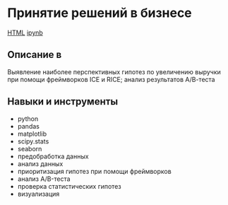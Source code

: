 # Принятие решений в бизнесе
[HTML](https://github.com/Malakhova-Natalya/Portfolio/blob/main/hypothesis_ab/hypothesis_ABtest_project.html "html") [ipynb](https://github.com/Malakhova-Natalya/Portfolio/blob/main/hypothesis_ab/hypothesis_ABtest_project.ipynb "ipynb") 
## Описание	в
Выявление наиболее перспективных гипотез по увеличению выручки при помощи фреймворков ICE и RICE; анализ результатов А/В-теста
## Навыки и инструменты
- python 
- pandas 
- matplotlib
- scipy.stats
- seaborn
- предобработка данных 
- анализ данных
- приоритизация гипотез при помощи фреймворков
- анализ A/B-теста
- проверка статистических гипотез
- визуализация

